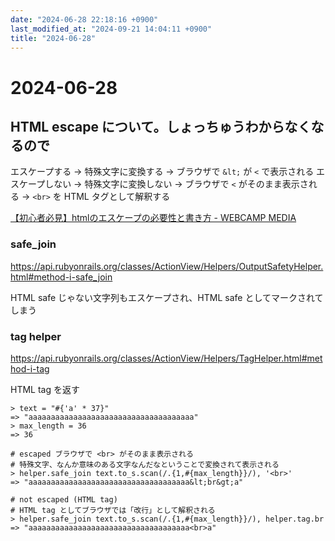 ```yaml
---
date: "2024-06-28 22:18:16 +0900"
last_modified_at: "2024-09-21 14:04:11 +0900"
title: "2024-06-28"
---
```


# 2024-06-28
## HTML escape について。しょっちゅうわからなくなるので

エスケープする -> 特殊文字に変換する -> ブラウザで `&lt;` が `<` で表示される
エスケープしない -> 特殊文字に変換しない -> ブラウザで `<` がそのまま表示される -> `<br>` を HTML タグとして解釈する

[【初心者必見】htmlのエスケープの必要性と書き方 - WEBCAMP MEDIA](https://web-camp.io/magazine/archives/75168)

### safe_join
https://api.rubyonrails.org/classes/ActionView/Helpers/OutputSafetyHelper.html#method-i-safe_join

HTML safe じゃない文字列もエスケープされ、HTML safe としてマークされてしまう

### tag helper

https://api.rubyonrails.org/classes/ActionView/Helpers/TagHelper.html#method-i-tag

HTML tag を返す

```
> text = "#{'a' * 37}"
=> "aaaaaaaaaaaaaaaaaaaaaaaaaaaaaaaaaaaaa"
> max_length = 36
=> 36

# escaped ブラウザで <br> がそのまま表示される
# 特殊文字、なんか意味のある文字なんだなということで変換されて表示される
> helper.safe_join text.to_s.scan(/.{1,#{max_length}}/), '<br>'
=> "aaaaaaaaaaaaaaaaaaaaaaaaaaaaaaaaaaaa&lt;br&gt;a"

# not escaped (HTML tag)
# HTML tag としてブラウザでは「改行」として解釈される
> helper.safe_join text.to_s.scan(/.{1,#{max_length}}/), helper.tag.br
=> "aaaaaaaaaaaaaaaaaaaaaaaaaaaaaaaaaaaa<br>a"
```

